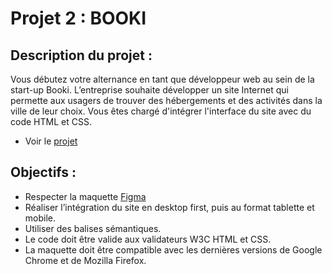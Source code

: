 # Projet 2 : BOOKI

## Description du projet : 

Vous débutez votre alternance en tant que développeur web au sein de la start-up Booki. 
L’entreprise souhaite développer un site Internet qui permette aux usagers de trouver des hébergements et des activités dans la ville de leur choix.
Vous êtes chargé d'intégrer l'interface du site avec du code HTML et CSS. 

* Voir le [projet](https://codej33.github.io/BOOKI/)


## Objectifs :

* Respecter la maquette [Figma](https://www.figma.com/file/aen32jonHhD7JnIEL2b3sE/Projet-2-FR---Booki?node-id=349%3A1)
* Réaliser l’intégration du site en desktop first, puis au format tablette et mobile.
* Utiliser des balises sémantiques.
* Le code doit être valide aux validateurs W3C HTML et CSS.
* La maquette doit être compatible avec les dernières versions de Google Chrome et de Mozilla Firefox.




